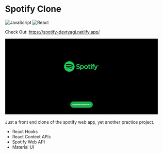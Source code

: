 # Spotify Clone   

<img alt="JavaScript" src="https://img.shields.io/badge/javascript%20-%23323330.svg?&style=for-the-badge&logo=javascript&logoColor=%23F7DF1E"/> <img alt="React" src="https://img.shields.io/badge/react%20-%2320232a.svg?&style=for-the-badge&logo=react&logoColor=%2361DAFB"/>  

Check Out: https://spotify-devtyagi.netlify.app/

<img src="preview.gif">

Just a front end clone of the spotify web app, yet another practice project.  

* React Hooks
* React Context APIs
* Spotify Web API
* Material UI
